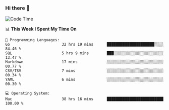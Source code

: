 ### Hi there 👋

<!--
**CrazyCollin/crazycollin** is a ✨ _special_ ✨ repository because its `README.md` (this file) appears on your GitHub profile.

Here are some ideas to get you started:

- 🔭 I’m currently working on ...
- 🌱 I’m currently learning ...
- 👯 I’m looking to collaborate on ...
- 🤔 I’m looking for help with ...
- 💬 Ask me about ...
- 📫 How to reach me: ...
- 😄 Pronouns: ...
- ⚡ Fun fact: ...
-->

<!--START_SECTION:waka-->
![Code Time](http://img.shields.io/badge/Code%20Time-2%2C474%20hrs%2027%20mins-blue)

📊 **This Week I Spent My Time On** 

```text
💬 Programming Languages: 
Go                       32 hrs 19 mins      █████████████████████░░░░   84.46 % 
SQL                      5 hrs 9 mins        ███░░░░░░░░░░░░░░░░░░░░░░   13.47 % 
Markdown                 17 mins             ░░░░░░░░░░░░░░░░░░░░░░░░░   00.77 % 
CSV/TSV                  7 mins              ░░░░░░░░░░░░░░░░░░░░░░░░░   00.34 % 
YAML                     6 mins              ░░░░░░░░░░░░░░░░░░░░░░░░░   00.30 % 

💻 Operating System: 
Mac                      38 hrs 16 mins      █████████████████████████   100.00 % 
```


<!--END_SECTION:waka-->
